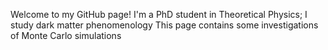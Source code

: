 Welcome to my GitHub page!
I'm a PhD student in Theoretical Physics; I study dark matter phenomenology
This page contains some investigations of Monte Carlo simulations 
